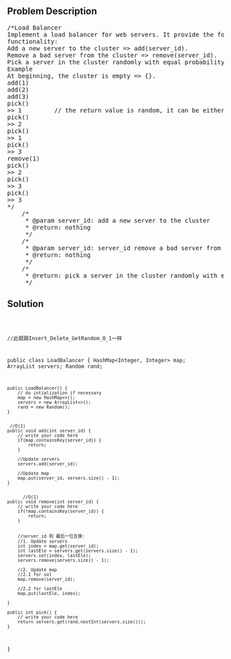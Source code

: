 <!--
<style>
  body { font-family: Arial, sans-serif; }
  .container { max-width: 100%; margin: 0 auto; padding: 10px; }
  .comment-block { max-width: 30%; background-color: #f9f9f9; padding: 10px; border-left: 5px solid #ccc; overflow-wrap: break-word; white-space: pre-wrap; }
  .code-block { background-color: #f4f4f4; padding: 10px; border: 1px solid #ddd; overflow-wrap: break-word; white-space: pre-wrap; }
</style>
-->

<div class='container'>
<h2>Problem Description</h2>
<div class='comment-block'>
<pre>
/*Load Balancer
Implement a load balancer for web servers. It provide the following
functionality:
Add a new server to the cluster => add(server_id).
Remove a bad server from the cluster => remove(server_id).
Pick a server in the cluster randomly with equal probability => pick().
Example
At beginning, the cluster is empty => {}.
add(1)
add(2)
add(3)
pick()
>> 1         // the return value is random, it can be either 1, 2, or 3.
pick()
>> 2
pick()
>> 1
pick()
>> 3
remove(1)
pick()
>> 2
pick()
>> 3
pick()
>> 3
*/
    /*
     * @param server_id: add a new server to the cluster
     * @return: nothing
     */
    /*
     * @param server_id: server_id remove a bad server from the cluster
     * @return: nothing
     */
    /*
     * @return: pick a server in the cluster randomly with equal probability
     */
</pre>
</div>

<h2>Solution</h2>
<div class='code-block'>
<pre><code class='language-java'>

//此题跟Insert_Delete_GetRandom_O_1一样

public class LoadBalancer {
    HashMap<Integer, Integer> map;
    ArrayList<Integer> servers;
    Random rand;
    
    public LoadBalancer() {
        // do intialization if necessary
        map = new HashMap<>();
        servers = new ArrayList<>();
        rand = new Random();
    }

     
     //O(1)
    public void add(int server_id) {
        // write your code here
        if(map.containsKey(server_id)) {
            return;
        }
        
        //Update servers
        servers.add(server_id);
        
        //Update map
        map.put(server_id, servers.size() - 1);
    }

     
          //O(1)
    public void remove(int server_id) {
        // write your code here
        if(!map.containsKey(server_id)) {
            return;
        }
        
        
        //server_id 和 最后一位互换:
        //1. Update servers
        int index = map.get(server_id);
        int lastEle = servers.get(servers.size() - 1);
        servers.set(index, lastEle);
        servers.remove(servers.size() - 1);
        
        //2. Update map
        //2.1 for vol
        map.remove(server_id);
        
        //2.2 for lastEle
        map.put(lastEle, index);
        
    }

    public int pick() {
        // write your code here
        return servers.get(rand.nextInt(servers.size()));
    }
}</code></pre>
</div>
</div>
